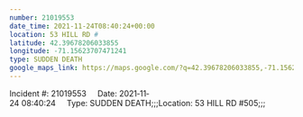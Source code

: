 ```yaml
---
number: 21019553
date_time: 2021-11-24T08:40:24+00:00
location: 53 HILL RD #
latitude: 42.39678206033855
longitude: -71.15623707471241
type: SUDDEN DEATH
google_maps_link: https://maps.google.com/?q=42.39678206033855,-71.15623707471241
---
```


Incident #: 21019553     Date: 2021‐11‐24 08:40:24     Type: SUDDEN DEATH;;;Location: 53 HILL RD #505;;;
